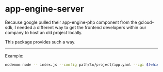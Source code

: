 # app-engine-server

Because google pulled their app-engine-php component from the gcloud-sdk, I needed a different way to get
the frontend developers within our company to host an old project locally.

This package provides such a way.

---

Example:

```sh
nodemon node -- index.js --config path/to/project/app.yaml --cgi $(which php-cgi)
```
